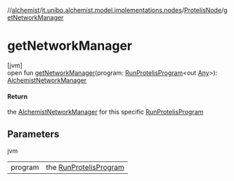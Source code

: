 //[alchemist](../../../index.md)/[it.unibo.alchemist.model.implementations.nodes](../index.md)/[ProtelisNode](index.md)/[getNetworkManager](get-network-manager.md)

# getNetworkManager

[jvm]\
open fun [getNetworkManager](get-network-manager.md)(program: [RunProtelisProgram](../../it.unibo.alchemist.model.implementations.actions/-run-protelis-program/index.md)<out [Any](https://kotlinlang.org/api/latest/jvm/stdlib/kotlin/-any/index.html)>): [AlchemistNetworkManager](../../it.unibo.alchemist.protelis/-alchemist-network-manager/index.md)

#### Return

the [AlchemistNetworkManager](../../it.unibo.alchemist.protelis/-alchemist-network-manager/index.md) for this specific [RunProtelisProgram](../../it.unibo.alchemist.model.implementations.actions/-run-protelis-program/index.md)

## Parameters

jvm

| | |
|---|---|
| program | the [RunProtelisProgram](../../it.unibo.alchemist.model.implementations.actions/-run-protelis-program/index.md) |
